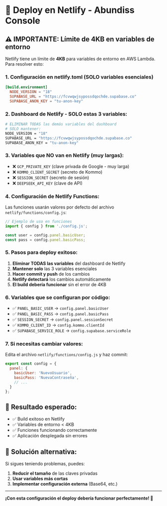 # 🚀 Deploy en Netlify - Abundiss Console

## ⚠️ **IMPORTANTE: Límite de 4KB en variables de entorno**

Netlify tiene un límite de **4KB** para variables de entorno en AWS Lambda. Para resolver esto:

### **1. Configuración en netlify.toml (SOLO variables esenciales)**

```toml
[build.environment]
  NODE_VERSION = "18"
  SUPABASE_URL = "https://fcvwqwjsypossdqochde.supabase.co"
  SUPABASE_ANON_KEY = "tu-anon-key"
```

### **2. Dashboard de Netlify - SOLO estas 3 variables:**

```bash
# ELIMINAR TODAS las demás variables del dashboard
# SOLO mantener:
NODE_VERSION = "18"
SUPABASE_URL = "https://fcvwqwjsypossdqochde.supabase.co"
SUPABASE_ANON_KEY = "tu-anon-key"
```

### **3. Variables que NO van en Netlify (muy largas):**

- ❌ `GCP_PRIVATE_KEY` (clave privada de Google - muy larga)
- ❌ `KOMMO_CLIENT_SECRET` (secreto de Kommo)
- ❌ `SESSION_SECRET` (secreto de sesión)
- ❌ `DEEPSEEK_API_KEY` (clave de API)

### **4. Configuración de Netlify Functions:**

Las funciones usarán valores por defecto del archivo `netlify/functions/config.js`:

```javascript
// Ejemplo de uso en funciones
import { config } from './config.js';

const user = config.panel.basicUser;
const pass = config.panel.basicPass;
```

### **5. Pasos para deploy exitoso:**

1. **Eliminar TODAS las variables** del dashboard de Netlify
2. **Mantener solo** las 3 variables esenciales
3. **Hacer commit y push** de los cambios
4. **Netlify detectará** los cambios automáticamente
5. **El build debería funcionar** sin el error de 4KB

### **6. Variables que se configuran por código:**

- ✅ `PANEL_BASIC_USER` → `config.panel.basicUser`
- ✅ `PANEL_BASIC_PASS` → `config.panel.basicPass`
- ✅ `SESSION_SECRET` → `config.panel.sessionSecret`
- ✅ `KOMMO_CLIENT_ID` → `config.kommo.clientId`
- ✅ `SUPABASE_SERVICE_ROLE` → `config.supabase.serviceRole`

### **7. Si necesitas cambiar valores:**

Edita el archivo `netlify/functions/config.js` y haz commit:

```javascript
export const config = {
  panel: {
    basicUser: 'NuevoUsuario',
    basicPass: 'NuevaContraseña',
    // ...
  }
};
```

## 🎯 **Resultado esperado:**

- ✅ Build exitoso en Netlify
- ✅ Variables de entorno < 4KB
- ✅ Funciones funcionando correctamente
- ✅ Aplicación desplegada sin errores

## 🔧 **Solución alternativa:**

Si sigues teniendo problemas, puedes:
1. **Reducir el tamaño** de las claves privadas
2. **Usar variables más cortas**
3. **Implementar configuración externa** (Base64, etc.)

---

**¡Con esta configuración el deploy debería funcionar perfectamente! 🚀**

